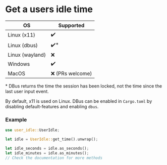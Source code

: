 # Get a users idle time

| OS               | Supported        |
| ---------------- | ---------------- |
| Linux (x11)      | ✔️                |
| Linux (dbus)     | ✔️*               |
| Linux (wayland)  | ❌               |
| Windows          | ✔️                |
| MacOS            | ❌ (PRs welcome) |

\* DBus returns the time the session has been locked, not the time since the last user input event.

By default, x11 is used on Linux. DBus can be enabled in `Cargo.toml` by disabling default-features and enabling `dbus`.

### Example

```rust
use user_idle::UserIdle;

let idle = UserIdle::get_time().unwrap();

let idle_seconds = idle.as_seconds();
let idle_minutes = idle.as_minutes();
// Check the documentation for more methods
```
